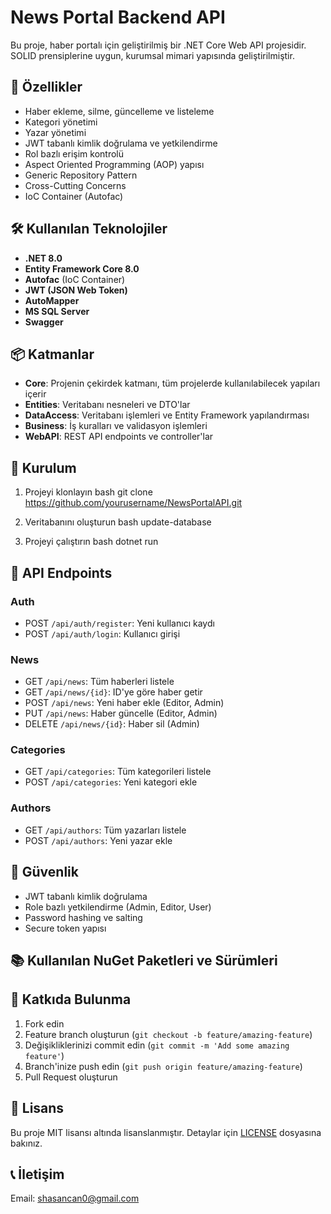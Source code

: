 # News Portal Backend API

Bu proje, haber portalı için geliştirilmiş bir .NET Core Web API projesidir. SOLID prensiplerine uygun, kurumsal mimari yapısında geliştirilmiştir.

## 🚀 Özellikler

- Haber ekleme, silme, güncelleme ve listeleme
- Kategori yönetimi
- Yazar yönetimi
- JWT tabanlı kimlik doğrulama ve yetkilendirme
- Rol bazlı erişim kontrolü
- Aspect Oriented Programming (AOP) yapısı
- Generic Repository Pattern
- Cross-Cutting Concerns
- IoC Container (Autofac)

## 🛠️ Kullanılan Teknolojiler

- **.NET 8.0**
- **Entity Framework Core 8.0**
- **Autofac** (IoC Container)
- **JWT (JSON Web Token)**
- **AutoMapper**
- **MS SQL Server**
- **Swagger**

## 📦 Katmanlar

- **Core**: Projenin çekirdek katmanı, tüm projelerde kullanılabilecek yapıları içerir
- **Entities**: Veritabanı nesneleri ve DTO'lar
- **DataAccess**: Veritabanı işlemleri ve Entity Framework yapılandırması
- **Business**: İş kuralları ve validasyon işlemleri
- **WebAPI**: REST API endpoints ve controller'lar

## 🔧 Kurulum

1. Projeyi klonlayın
bash
git clone https://github.com/yourusername/NewsPortalAPI.git

2. Veritabanını oluşturun
bash
update-database


3. Projeyi çalıştırın
bash
dotnet run


## 📝 API Endpoints

### Auth
- POST `/api/auth/register`: Yeni kullanıcı kaydı
- POST `/api/auth/login`: Kullanıcı girişi

### News
- GET `/api/news`: Tüm haberleri listele
- GET `/api/news/{id}`: ID'ye göre haber getir
- POST `/api/news`: Yeni haber ekle (Editor, Admin)
- PUT `/api/news`: Haber güncelle (Editor, Admin)
- DELETE `/api/news/{id}`: Haber sil (Admin)

### Categories
- GET `/api/categories`: Tüm kategorileri listele
- POST `/api/categories`: Yeni kategori ekle

### Authors
- GET `/api/authors`: Tüm yazarları listele
- POST `/api/authors`: Yeni yazar ekle

## 🔐 Güvenlik

- JWT tabanlı kimlik doğrulama
- Role bazlı yetkilendirme (Admin, Editor, User)
- Password hashing ve salting
- Secure token yapısı

## 📚 Kullanılan NuGet Paketleri ve Sürümleri
<PackageReference Include="Autofac" Version="7.1.0" />
<PackageReference Include="Autofac.Extensions.DependencyInjection" Version="8.0.0" />
<PackageReference Include="Autofac.Extras.DynamicProxy" Version="7.1.0" />
<PackageReference Include="Microsoft.AspNetCore.Authentication.JwtBearer" Version="8.0.0" />
<PackageReference Include="Microsoft.EntityFrameworkCore.SqlServer" Version="8.0.0" />
<PackageReference Include="Microsoft.EntityFrameworkCore.Tools" Version="8.0.0" />

## 🤝 Katkıda Bulunma

1. Fork edin
2. Feature branch oluşturun (`git checkout -b feature/amazing-feature`)
3. Değişikliklerinizi commit edin (`git commit -m 'Add some amazing feature'`)
4. Branch'inize push edin (`git push origin feature/amazing-feature`)
5. Pull Request oluşturun

## 📄 Lisans

Bu proje MIT lisansı altında lisanslanmıştır. Detaylar için [LICENSE](LICENSE) dosyasına bakınız.

## 📞 İletişim

Email: shasancan0@gmail.com
